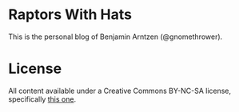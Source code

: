 # Raptors With Hats
This is the personal blog of Benjamin Arntzen (@gnomethrower).

# License
All content available under a Creative Commons BY-NC-SA license, specifically [this one](https://creativecommons.org/licenses/by-nc-sa/4.0/).
